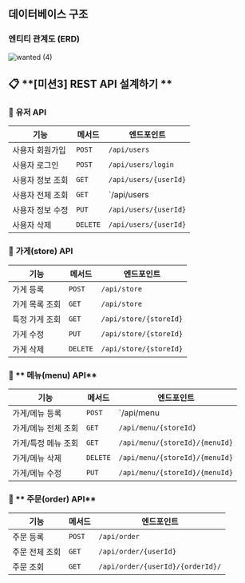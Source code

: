 ## 데이터베이스 구조
### 엔티티 관계도 (ERD)
![wanted (4)](https://github.com/user-attachments/assets/b060191d-d131-46fa-bab2-5992f14fa2ac)


## 📋 **[미션3] REST API 설계하기 **

### 👤 **유저 API**

| 기능            | 메서드   | 엔드포인트                       |
|-----------------|----------|----------------------------------|
| 사용자 회원가입  | `POST`   | `/api/users`                     |
| 사용자 로그인    | `POST`   | `/api/users/login`               |
| 사용자 정보 조회 | `GET`    | `/api/users/{userId}`            |
| 사용자 전체 조회 | `GET`    | `/api/users                      |
| 사용자 정보 수정 | `PUT`    | `/api/users/{userId}`            |
| 사용자 삭제      | `DELETE` | `/api/users/{userId}`            |

### 📝 **가게(store) API**

| 기능              | 메서드   | 엔드포인트                       |
|-------------------|----------|----------------------------------|
| 가게 등록          | `POST`     | `/api/store`                     |
| 가게 목록 조회     | `GET`      | `/api/store`                     |
| 특정 가게 조회     | `GET`      | `/api/store/{storeId}`            |
| 가게 수정          | `PUT`      | `/api/store/{storeId}`            |
| 가게 삭제          | `DELETE`   | `/api/store/{storeId}`            |

### 💬 ** 메뉴(menu) API**

| 기능                | 메서드   | 엔드포인트                           |
|---------------------|----------|--------------------------------------|
| 가게/메뉴 등록       | `POST`   | `/api/menu       |
| 가게/메뉴 전체 조회  | `GET`    | `/api/menu/{storeId}`       |
| 가게/특정 메뉴 조회  | `GET`    | `/api/menu/{storeId}/{menuId}`          |
| 가게/메뉴 삭제       | `DELETE` | `/api/menu/{storeId}/{menuId}`          |
| 가게/메뉴 수정       | `PUT`   | `/api/menu/{storeId}/{menuId}`     |


### 💬 ** 주문(order) API**

| 기능                | 메서드   | 엔드포인트                           |
|---------------------|----------|--------------------------------------|
| 주문 등록           | `POST`   | `/api/order`       |
| 주문 전체 조회      | `GET`    | `/api/order/{userId}`       |
| 주문  조회          | `GET`    | `/api/order/{userId}/{orderId}/`      |

